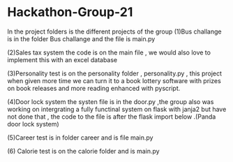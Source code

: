 # Hackathon-Group-21
In the project folders is the different projects of the group
(1)Bus challange is in the folder Bus challange and the file is main.py

 (2)Sales tax system the code is on the main file , we would also love to implement this with an excel database
 
 (3)Personality test is on the personality folder , personality.py , this project when given more time we can turn it to a book lottery software with prizes on book releases and more reading enhanced with pyscript.
 
 (4)Door lock system 
 the systen file is in the door.py ,the group also was working on intergrating a fully functinal system on flask with janja2 but have not done that , the code to the file is after the flask import below .(Panda door lock system)
 
(5)Career test is in folder career and is file main.py
 
(6) Calorie test is on the calorie folder and is main.py
 
 
